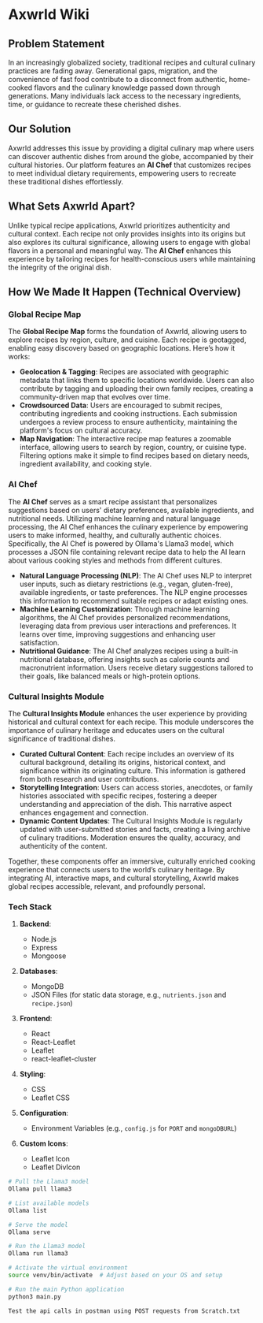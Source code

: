 # Axwrld Wiki

## Problem Statement

In an increasingly globalized society, traditional recipes and cultural culinary practices are fading away. Generational gaps, migration, and the convenience of fast food contribute to a disconnect from authentic, home-cooked flavors and the culinary knowledge passed down through generations. Many individuals lack access to the necessary ingredients, time, or guidance to recreate these cherished dishes.

## Our Solution

Axwrld addresses this issue by providing a digital culinary map where users can discover authentic dishes from around the globe, accompanied by their cultural histories. Our platform features an **AI Chef** that customizes recipes to meet individual dietary requirements, empowering users to recreate these traditional dishes effortlessly.

## What Sets Axwrld Apart?

Unlike typical recipe applications, Axwrld prioritizes authenticity and cultural context. Each recipe not only provides insights into its origins but also explores its cultural significance, allowing users to engage with global flavors in a personal and meaningful way. The **AI Chef** enhances this experience by tailoring recipes for health-conscious users while maintaining the integrity of the original dish.

## How We Made It Happen (Technical Overview)

### Global Recipe Map
The **Global Recipe Map** forms the foundation of Axwrld, allowing users to explore recipes by region, culture, and cuisine. Each recipe is geotagged, enabling easy discovery based on geographic locations. Here’s how it works:
- **Geolocation & Tagging**: Recipes are associated with geographic metadata that links them to specific locations worldwide. Users can also contribute by tagging and uploading their own family recipes, creating a community-driven map that evolves over time.
- **Crowdsourced Data**: Users are encouraged to submit recipes, contributing ingredients and cooking instructions. Each submission undergoes a review process to ensure authenticity, maintaining the platform's focus on cultural accuracy.
- **Map Navigation**: The interactive recipe map features a zoomable interface, allowing users to search by region, country, or cuisine type. Filtering options make it simple to find recipes based on dietary needs, ingredient availability, and cooking style.

### AI Chef
The **AI Chef** serves as a smart recipe assistant that personalizes suggestions based on users' dietary preferences, available ingredients, and nutritional needs. Utilizing machine learning and natural language processing, the AI Chef enhances the culinary experience by empowering users to make informed, healthy, and culturally authentic choices. Specifically, the AI Chef is powered by Ollama's Llama3 model, which processes a JSON file containing relevant recipe data to help the AI learn about various cooking styles and methods from different cultures.
- **Natural Language Processing (NLP)**: The AI Chef uses NLP to interpret user inputs, such as dietary restrictions (e.g., vegan, gluten-free), available ingredients, or taste preferences. The NLP engine processes this information to recommend suitable recipes or adapt existing ones.
- **Machine Learning Customization**: Through machine learning algorithms, the AI Chef provides personalized recommendations, leveraging data from previous user interactions and preferences. It learns over time, improving suggestions and enhancing user satisfaction.
- **Nutritional Guidance**: The AI Chef analyzes recipes using a built-in nutritional database, offering insights such as calorie counts and macronutrient information. Users receive dietary suggestions tailored to their goals, like balanced meals or high-protein options.

### Cultural Insights Module
The **Cultural Insights Module** enhances the user experience by providing historical and cultural context for each recipe. This module underscores the importance of culinary heritage and educates users on the cultural significance of traditional dishes.
- **Curated Cultural Content**: Each recipe includes an overview of its cultural background, detailing its origins, historical context, and significance within its originating culture. This information is gathered from both research and user contributions.
- **Storytelling Integration**: Users can access stories, anecdotes, or family histories associated with specific recipes, fostering a deeper understanding and appreciation of the dish. This narrative aspect enhances engagement and connection.
- **Dynamic Content Updates**: The Cultural Insights Module is regularly updated with user-submitted stories and facts, creating a living archive of culinary traditions. Moderation ensures the quality, accuracy, and authenticity of the content.

Together, these components offer an immersive, culturally enriched cooking experience that connects users to the world’s culinary heritage. By integrating AI, interactive maps, and cultural storytelling, Axwrld makes global recipes accessible, relevant, and profoundly personal.


### Tech Stack

1. **Backend**:
   - Node.js
   - Express
   - Mongoose

2. **Databases**:
   - MongoDB
   - JSON Files (for static data storage, e.g., `nutrients.json` and `recipe.json`)

3. **Frontend**:
   - React
   - React-Leaflet
   - Leaflet
   - react-leaflet-cluster

4. **Styling**:
   - CSS
   - Leaflet CSS

5. **Configuration**:
   - Environment Variables (e.g., `config.js` for `PORT` and `mongoDBURL`)

6. **Custom Icons**:
   - Leaflet Icon
   - Leaflet DivIcon


```bash
# Pull the Llama3 model
Ollama pull llama3

# List available models
Ollama list

# Serve the model
Ollama serve

# Run the Llama3 model
Ollama run llama3

# Activate the virtual environment
source venv/bin/activate  # Adjust based on your OS and setup

# Run the main Python application
python3 main.py

Test the api calls in postman using POST requests from Scratch.txt
